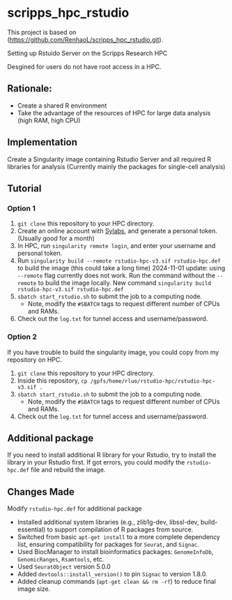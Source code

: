 # scripps_hpc_rstudio
This project is based on (https://github.com/RenhaoL/scripps_hpc_rstudio.git).

Setting up Rstuido Server on the Scripps Research HPC

Desgined for users do not have root access in a HPC.
## Rationale: 
- Create a shared R environment
- Take the advantage of the resources of HPC for large data analysis (high RAM, high CPU)

## Implementation
Create a Singularity image containing Rstudio Server and all required R libraries for analysis (Currently mainly the packages for single-cell analysis)

## Tutorial

### Option 1
1. `git clone` this repository to your HPC directory. 
2. Create an online account with [Sylabs](https://sylabs.io/), and generate a personal token. (Usually good for a month)
3. In HPC, run `singularity remote login`, and enter your username and personal token. 
4. Run `singularity build --remote rstudio-hpc-v3.sif rstudio-hpc.def` to build the image (this could take a long time)
    2024-11-01 update: using `--remote` flag currently does not work. Run the command without the `--remote` to build the image locally. New command `singularity build rstudio-hpc-v3.sif rstudio-hpc.def`
6. `sbatch start_rstudio.sh` to submit the job to a computing node. 
    - Note, modify the `#SBATCH` tags to request different number of CPUs and RAMs.
7. Check out the `log.txt` for tunnel access and username/password.

### Option 2
If you have trouble to build the singularity image, you could copy from my repository on HPC. 

1. `git clone` this repository to your HPC directory. 
2. Inside this repository, `cp /gpfs/home/rluo/rstudio-hpc/rstudio-hpc-v3.sif .`
3. `sbatch start_rstudio.sh` to submit the job to a computing node. 
    - Note, modify the `#SBATCH` tags to request different number of CPUs and RAMs.
4. Check out the `log.txt` for tunnel access and username/password.

## Additional package
If you need to install additional R library for your Rstudio, try to install the library in your Rstudio first. If got errors, you could modify the `rstudio-hpc.def` file and rebuild the image. 

## Changes Made
Modify `rstudio-hpc.def` for additional package
- Installed additional system libraries (e.g., zlib1g-dev, libssl-dev, build-essential) to support compilation of R packages from source.
- Switched from basic `apt-get install` to a more complete dependency list, ensuring compatibility for packages for `Seurat`, and `Signac`.
- Used BiocManager to install bioinformatics packages: `GenomeInfoDb`, `GenomicRanges`, `Rsamtools`, etc.
- Used `SeuratObject` version 5.0.0
- Added `devtools::install_version()` to pin `Signac` to version 1.8.0.
- Added cleanup commands (`apt-get clean && rm -rf`) to reduce final image size.
